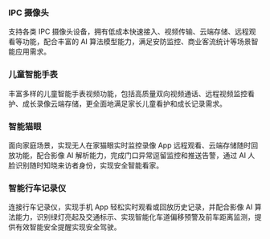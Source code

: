 ### IPC 摄像头
支持各类 IPC 摄像头设备，拥有低成本快速接入、视频传输、云端存储、远程观看等功能，配合丰富的 AI 算法模型能力，满足安防监控、商业客流统计等场景智能应用需求。

### 儿童智能手表
丰富多样的儿童智能手表视频功能，包括高质量双向视频通话、远程视频监控看护、成长录像云端存储，更全面地满足家长儿童看护和成长记录需求。

### 智能猫眼
面向家庭场景，实现无人在家猫眼实时监控录像 App 远程观看、云端存储随时回放功能，配合影像 AI 解析能力，完成门口异常逗留监控和推送告警，通过 AI 人脸识别随时知晓来访者身份，实现安全智能看家。

### 智能行车记录仪
连接行车记录仪，实现手机 App 轻松实时观看或回放历史记录，并配合影像 AI 算法能力，识别绿灯亮起及交通标示、实现智能化车道偏移预警及前车距离监测，提供有效智能安全提醒实现安全驾驶。
